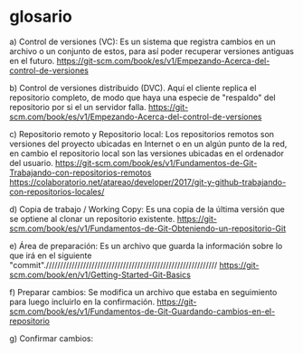 # glosario

a) Control de versiones (VC): Es un sistema que registra cambios en un archivo
o un conjunto de estos, para así poder recuperar versiones antiguas en el futuro.
https://git-scm.com/book/es/v1/Empezando-Acerca-del-control-de-versiones


b) Control de versiones distribuido (DVC). Aquí el cliente replica el repositorio
completo, de modo que haya una especie de "respaldo" del repositorio por si el un
servidor falla.
https://git-scm.com/book/es/v1/Empezando-Acerca-del-control-de-versiones


c) Repositorio remoto y Repositorio local: Los repositorios remotos son versiones
del proyecto ubicadas en Internet o en un algún punto de la red, en cambio el
repositorio local son las versiones ubicadas en el ordenador del usuario.
https://git-scm.com/book/es/v1/Fundamentos-de-Git-Trabajando-con-repositorios-remotos 
https://colaboratorio.net/atareao/developer/2017/git-y-github-trabajando-con-repositorios-locales/

d) Copia de trabajo / Working Copy: Es una copia de la última versión que se optiene al clonar un
repositorio existente.
https://git-scm.com/book/es/v1/Fundamentos-de-Git-Obteniendo-un-repositorio-Git

e) Área de preparación: Es un archivo que guarda la información sobre lo que irá
en el siguiente "commit".////////////////////////////////////////////////////////////
https://git-scm.com/book/en/v1/Getting-Started-Git-Basics

f) Preparar cambios: Se modifica un archivo que estaba en seguimiento para luego 
incluirlo en la confirmación.
https://git-scm.com/book/es/v1/Fundamentos-de-Git-Guardando-cambios-en-el-repositorio

g) Confirmar cambios: 
